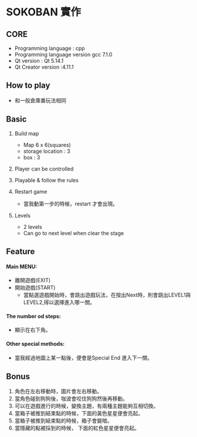 # SOKOBAN 實作

## CORE
- Programming language : cpp
- Programming language version gcc 7.1.0
- Qt version : Qt 5.14.1
- Qt Creator version :4.11.1

## How to play
- 和一般倉庫番玩法相同

## Basic

1. Build map
    - Map 6 x 6(squares)
    - storage location : 3
    - box : 3

2. Player can be controlled 
3. Playable & follow the rules
4. Restart game
    - 當我動第一步的時候，restart 才會出現。
5. Levels
    - 2 levels
    - Can go to next level when clear the stage

## Feature
#### Main MENU:
- 離開遊戲(EXIT)
- 開始遊戲(START)
    - 當點選遊戲開始時，會跳出遊戲玩法，在按出Next時，則會跳出LEVEL1與LEVEL2,得以選擇進入哪一關。

#### The number od steps:
- 顯示在右下角。

#### Other special methods:
- 當我經過地圖上某一點後，便會是Special End 進入下一關。

## Bonus
1. 角色在左右移動時，圖片會左右移動。
2. 當角色碰到狗狗後，咖波會咬住狗狗然後再移動。
3. 可以在遊戲進行的時候，變換主題，有兩種主題能夠互相切換。
4. 當箱子被推到結束點的時候，下面的黃色星星便會亮起。
5. 當箱子被推到結束點的時候，箱子會變暗。
6. 當隱藏的點被採到的時候， 下面的紅色星星便會亮起。

